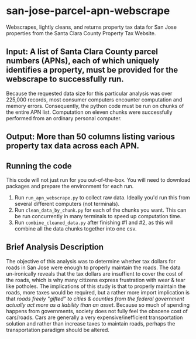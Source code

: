 # san-jose-parcel-apn-webscrape

Webscrapes, lightly cleans, and returns property tax data for San Jose properties from the Santa Clara County Property Tax Website. 

## Input: A list of Santa Clara County parcel numbers (APNs), each of which uniquely identifies a property, must be provided for the webscrape to successfully run. 
Because the requested data size for this particular analysis was over 225,000 records, most consumer computers encounter computation and memory errors.
Consequently, the python code must be run on chunks of the entire APN list. Computation on eleven chunks were successfully performed from an ordinary personal computer.

## Output: More than 50 columns listing various property tax data across each APN.

## Running the code
This code will not just run for you out-of-the-box. You will need to download packages and prepare the environment for each run.

1. Run `run_apn_webscrape.py` to collect raw data. Ideally you'd run this from several different computers (not terminals).
2. Run `clean_data_by_chunk.py` for each of the chunks you want. This can be run concurrently in many terminals to speed up computation time.
3. Run `combine_cleaned_data.py` after finishing #1 and #2, as this will combine all the data chunks together into one csv.

## Brief Analysis Description
The objective of this analysis was to determine whether tax dollars for roads in San Jose were enough to properly maintain the roads.
The data un-ironically reveals that the tax dollars are insuffient to cover the cost of the roads, which is why many citizens express frustration with wear & tear like potholes.
The implications of this study is that to properly maintain the roads, more taxes would be required, but a rather more import implication is that *roads freely "gifted" to cities & counties from the federal government actually act more as a liability than an asset*.
Because so much of spending happens from governments, society does not fully feel the obscene cost of cars/roads.
Cars are generally a very expensive/inefficient transportation solution and rather than increase taxes to maintain roads, perhaps the transportation paradigm should be altered.
